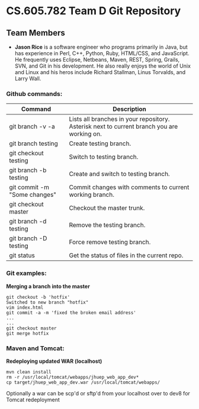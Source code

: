 CS.605.782 Team D Git Repository
============================

Team Members
--------------------
* **Jason Rice** is a software engineer who programs primarily in Java, but has experience in Perl, C++, Python, Ruby, HTML/CSS, and JavaScript. He frequently uses Eclipse, Netbeans, Maven, REST, Spring, Grails, SVN, and Git in his development. He also really enjoys the world of Unix and Linux and his heros include Richard Stallman, Linus Torvalds, and Larry Wall.

### Github commands:
Command      | Description
------------ | -------------
git branch -v -a|Lists all branches in your repository. Asterisk next to current branch you are working on.
git branch testing|Create testing branch.
git checkout testing|Switch to testing branch.
git branch -b testing|Create and switch to testing branch.
git commit -m "Some changes"|Commit changes with comments to current working branch.
git checkout master|Checkout the master trunk.
git branch -d testing|Remove the testing branch.
git branch -D testing|Force remove testing branch.
git status|Get the status of files in the current repo.


### Git examples:
**Merging a branch into the master**
```
git checkout -b 'hotfix'
Switched to new branch "hotfix"
vim index.html
git commit -a -m 'fixed the broken email address'
...
...
git checkout master
git merge hotfix
```

### Maven and Tomcat:
**Redeploying updated WAR (localhost)**
```
mvn clean install
rm -r /usr/local/tomcat/webapps/jhuep_web_app_dev*
cp target/jhuep_web_app_dev.war /usr/local/tomcat/webapps/
``` 

Optionally a war can be scp'd or sftp'd from your localhost over to dev8 for Tomcat redeployment
